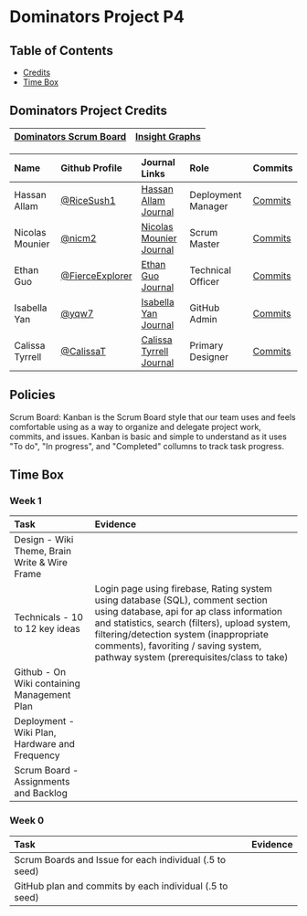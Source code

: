 # Dominators Project P4

## Table of Contents
- [Credits](https://github.com/yqw7/dominators/blob/main/README.md#dominators-project-credits)
- [Time Box](https://github.com/yqw7/dominators/blob/main/README.md#time-box)

## Dominators Project Credits

|[Dominators Scrum Board](https://github.com/yqw7/dominators/projects/1)|[Insight Graphs](https://github.com/yqw7/dominators/graphs/contributors)|
| :---   | :--- |

Name | Github Profile | Journal Links | Role | Commits |
| :---- | :---- | :---- | :---- | :---- 
| Hassan Allam | [@RiceSush1](https://github.com/ricesush1) | [ Hassan Allam Journal]() | Deployment Manager | [Commits](https://github.com/yqw7/dominators/graphs/contributors) |
| Nicolas Mounier | [@nicm2](https://github.com/nicm2) | [ Nicolas Mounier Journal](https://docs.google.com/document/d/1cUC118ElQNjxUQJUZK0I8cet_aIrYRc2IVTN099TU9I/edit) | Scrum Master | [Commits](https://github.com/yqw7/dominators/graphs/contributors) |
| Ethan Guo | [@FierceExplorer](https://github.com/FierceExplorer) | [Ethan Guo Journal](https://docs.google.com/document/d/11cBSfBfDJXizFQeEGC3qvqjwIzic5QQyVkWxspujZPM/edit?usp=sharing) | Technical Officer | [Commits](https://github.com/yqw7/dominators/graphs/contributors) |
| Isabella Yan | [@yqw7](https://github.com/yqw7) | [ Isabella Yan Journal](https://docs.google.com/document/d/1ru-krw9LxC4oGohZRF2XpdgwUlTE7nF5fdzvu13DCVo/edit?usp=sharing) | GitHub Admin | [Commits](https://github.com/yqw7/dominators/graphs/contributors) |
| Calissa Tyrrell | [@CalissaT](https://github.com/CalissaT) | [Calissa Tyrrell Journal]() | Primary Designer | [Commits](https://github.com/yqw7/dominators/graphs/contributors) |

## Policies 

Scrum Board: Kanban is the Scrum Board style that our team uses and feels comfortable using as a way to organize and delegate project work, commits, and issues. Kanban is basic and simple to understand as it uses "To do", "In progress", and "Completed" collumns to track task progress.

## Time Box

### Week 1

Task | Evidence |
| :---- | :---- | 
| Design - Wiki Theme, Brain Write & Wire Frame |
| Technicals - 10  to 12 key ideas |Login page using firebase, Rating system using database (SQL), comment section using database, api for ap class information and statistics, search (filters), upload system, filtering/detection system (inappropriate comments), favoriting / saving system, pathway system (prerequisites/class to take)|
| Github - On Wiki containing Management Plan |
| Deployment - Wiki Plan, Hardware and Frequency |
| Scrum Board - Assignments and Backlog |

### Week 0

Task | Evidence |
| :---- | :---- | 
| Scrum Boards and Issue for each individual (.5 to seed) |
| GitHub plan and commits by each individual (.5 to seed) |


